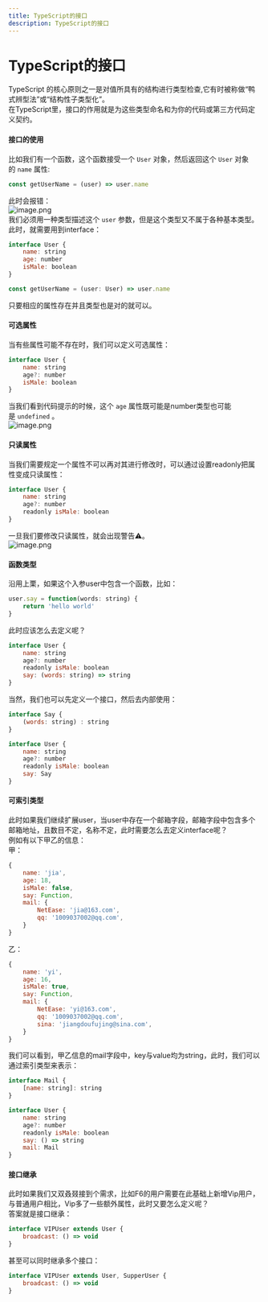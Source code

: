 ```yaml
---
title: TypeScript的接口
description: TypeScript的接口
---
```


# TypeScript的接口
TypeScript 的核心原则之一是对值所具有的结构进行类型检查,它有时被称做“鸭式辨型法”或“结构性子类型化”。<br />在TypeScript里，接口的作用就是为这些类型命名和为你的代码或第三方代码定义契约。

#### 接口的使用
比如我们有一个函数，这个函数接受一个 `User` 对象，然后返回这个 `User` 对象的 `name` 属性:
```javascript
const getUserName = (user) => user.name
```
此时会报错：<br />![image.png](https://cdn.nlark.com/yuque/0/2020/png/379592/1577981113339-cbe10c9c-0f3d-412e-a765-eca02122f323.png#align=left&display=inline&height=129&name=image.png&originHeight=258&originWidth=1214&size=55886&status=done&style=none&width=607)<br />我们必须用一种类型描述这个 `user` 参数，但是这个类型又不属于各种基本类型。此时，就需要用到interface：
```javascript
interface User {
    name: string
    age: number
    isMale: boolean
}

const getUserName = (user: User) => user.name
```
只要相应的属性存在并且类型也是对的就可以。

#### 可选属性
当有些属性可能不存在时，我们可以定义可选属性：
```javascript
interface User {
    name: string
    age?: number
    isMale: boolean
}
```
当我们看到代码提示的时候，这个 `age` 属性既可能是number类型也可能是 `undefined` 。<br />![image.png](https://cdn.nlark.com/yuque/0/2020/png/379592/1577981086899-2057bd9b-4852-4512-93d4-a2dfb462b6e1.png#align=left&display=inline&height=163&name=image.png&originHeight=326&originWidth=1586&size=56309&status=done&style=none&width=793)

#### 只读属性
当我们需要规定一个属性不可以再对其进行修改时，可以通过设置readonly把属性变成只读属性：

```javascript
interface User {
    name: string
    age?: number
    readonly isMale: boolean
}
```
一旦我们要修改只读属性，就会出现警告⚠️。<br />![image.png](https://cdn.nlark.com/yuque/0/2020/png/379592/1577981052629-fb2d41b4-0ee2-495d-8b16-59c67514f8a4.png#align=left&display=inline&height=167&name=image.png&originHeight=334&originWidth=1292&size=64993&status=done&style=none&width=646)

#### 函数类型
沿用上栗，如果这个入参user中包含一个函数，比如：
```javascript
user.say = function(words: string) {
    return 'hello world'
}
```
此时应该怎么去定义呢？
```javascript
interface User {
    name: string
    age?: number
    readonly isMale: boolean
    say: (words: string) => string
}

```
当然，我们也可以先定义一个接口，然后去内部使用：
```javascript
interface Say {
    (words: string) : string
}

interface User {
    name: string
    age?: number
    readonly isMale: boolean
    say: Say
}
```

#### 可索引类型
此时如果我们继续扩展user，当user中存在一个邮箱字段，邮箱字段中包含多个邮箱地址，且数目不定，名称不定，此时需要怎么去定义interface呢？<br />例如有以下甲乙的信息：<br />甲：
```javascript
{
    name: 'jia',
    age: 18,
    isMale: false,
    say: Function,
    mail: {
        NetEase: 'jia@163.com',
        qq: '1009037002@qq.com',
    }
}
```
乙：
```javascript
{
    name: 'yi',
    age: 16,
    isMale: true,
    say: Function,
    mail: {
        NetEase: 'yi@163.com',
        qq: '1009037002@qq.com',
        sina: 'jiangdoufujing@sina.com',
    }
}
```
我们可以看到，甲乙信息的mail字段中，key与value均为string，此时，我们可以通过索引类型来表示：
```javascript
interface Mail {
    [name: string]: string
}

interface User {
    name: string
    age?: number
    readonly isMale: boolean
    say: () => string
    mail: Mail
}

```

#### 接口继承
此时如果我们又双叒叕接到个需求，比如F6的用户需要在此基础上新增Vip用户，与普通用户相比，Vip多了一些额外属性，此时又要怎么定义呢？<br />答案就是接口继承：
```javascript
interface VIPUser extends User {
    broadcast: () => void
}
```
甚至可以同时继承多个接口：
```javascript
interface VIPUser extends User, SupperUser {
    broadcast: () => void
}
```